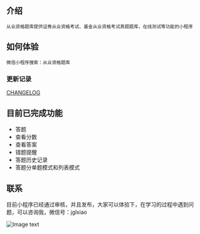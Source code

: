 

## 介绍
    从业资格题库提供证券从业资格考试、基金从业资格考试真题题库，在线测试等功能的小程序

## 如何体验

    微信小程序搜索：从业资格题库


### 更新记录

[CHANGELOG](./CHANGELOG.md)


## 目前已完成功能
+ 答题
+ 查看分数
+ 查看答案
+ 错题提醒
+ 答题历史记录
+ 答题分单题模式和列表模式

## 联系

目前小程序已经通过审核，并且发布，大家可以体验下，在学习的过程中遇到问题，可以咨询我，微信号：jglxiao

![Image text]( https://s2.ax1x.com/2019/12/24/lPBWZT.jpg)
